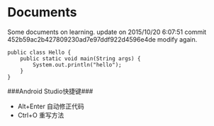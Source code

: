 # Documents
Some documents on learning.
update on 2015/10/20 6:07:51 
commit 452b59ac2b427809230ad7e97ddf922d4596e4de 
modify again.

    public class Hello {
    	public static void main(String args) {
    		System.out.println("hello");
    	}
    }

###Android Studio快捷键###
- Alt+Enter	自动修正代码
- Ctrl+O	重写方法